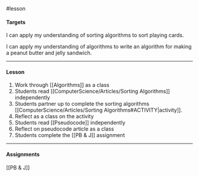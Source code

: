 #lesson

#### Targets

I can apply my understanding of sorting algorithms to sort playing cards.

I can apply my understanding of algorithms to write an algorithm for making a peanut butter and jelly sandwich. 

---
#### Lesson

1. Work through [[Algorithms]] as a class
2. Students read [[ComputerScience/Articles/Sorting Algorithms]] independently
3. Students partner up to complete the sorting algorithms [[ComputerScience/Articles/Sorting Algorithms#<span style="color 7b6cd9; border 2px solid 7b6cd9; padding 3px">ACTIVITY</span>|activity]].
4. Reflect as a class on the activity
5. Students read [[Pseudocode]] independently
6. Reflect on pseudocode article as a class
7. Students complete the [[PB & J]] assignment
---
#### Assignments
 [[PB & J]]